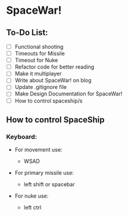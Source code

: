 # SpaceWar!

## To-Do List:

* [ ] Functional shooting
* [ ] Timeouts for Missile
* [ ] Timeout for Nuke
* [ ] Refactor code for better reading
* [ ] Make it multiplayer
* [ ] Write about SpaceWar! on blog
* [ ] Update .gitignore file
* [ ] Make Design Documentation for SpaceWar!
* [ ] How to control spaceship/s

## How to control SpaceShip
### Keyboard:

* For movement use:
    - WSAD

* For primary missile use:
    - left shift or spacebar

* For nuke use:
    - left ctrl
